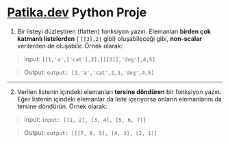 # [Patika.dev](https://www.patika.dev/tr) Python Proje


1. Bir listeyi düzleştiren (flatten) fonksiyon yazın. Elemanları **birden çok katmanlı listelerden** ( `[[3],2]` gibi) oluşabileceği gibi, **non-scalar** verilerden de oluşabilir. Örnek olarak:



> Input:
    `[[1,'a',['cat'],2],[[[3]],'dog'],4,5]`

> Output:
    `output: [1,'a','cat',2,3,'dog',4,5]`

---

2. Verilen listenin içindeki elemanları **tersine döndüren** bir fonksiyon yazın. Eğer listenin içindeki elemanlar da liste içeriyorsa onların elemanlarını da tersine döndürün. Örnek olarak:

> Input:
    `input: [[1, 2], [3, 4], [5, 6, 7]]`

> Output:
    `output: [[[7, 6, 5], [4, 3], [2, 1]]`
